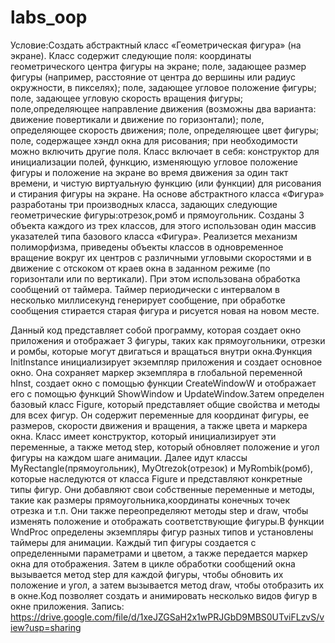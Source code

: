 # labs_oop
Условие:Создать абстрактный класс «Геометрическая фигура» (на экране). Класс содержит следующие поля: координаты геометрического центра фигуры на экране; поле, задающее размер фигуры (например, расстояние от центра до вершины или радиус окружности, в пикселях); поле, задающее угловое положение фигуры; поле, задающее угловую скорость вращения фигуры; поле,определяющее направление движения (возможны два варианта: движение повертикали и движение по горизонтали); поле, определяющее скорость движения; поле, определяющее цвет фигуры; поле, содержащее хэндл окна для рисования; при необходимости можно включить другие поля. Класс включает в себя: конструктор для инициализации полей, функцию, изменяющую угловое положение фигуры и положение на экране во время движения за один такт времени, и чистую виртуальную функцию (или функции) для рисования и стирания фигуры на экране. На основе абстрактного класса «Фигура»
разработаны три производных класса, задающих следующие геометрические фигуры:отрезок,ромб и прямоугольник. Созданы 3 объекта
каждого из трех классов, для этого использован один массив указателей типа базового класса «Фигура». Реализется механизм полиморфизма,
приведены объекты классов в одновременное вращение вокруг их центров с различными угловыми скоростями и в движение с отскоком от краев окна в
заданном режиме (по горизонтали или по вертикали). При этом использована обработка сообщений от таймера. Таймер периодически с интервалом в
несколько миллисекунд генерирует сообщение, при обработке сообщения стирается старая фигура и рисуется новая на новом месте.

Данный код представляет собой программу, которая создает окно приложения и отображает 3 фигуры, таких как прямоугольники, отрезки и ромбы, которые могут двигаться и вращаться внутри окна.Функция InitInstance инициализирует экземпляр приложения и создает основное окно. Она сохраняет маркер экземпляра в глобальной переменной hInst, создает окно с помощью функции CreateWindowW и отображает его с помощью функций ShowWindow и UpdateWindow.Затем определен базовый класс Figure, который представляет общие свойства и методы для всех фигур. Он содержит переменные для координат фигуры, ее размеров, скорости движения и вращения, а также цвета и маркера окна. Класс имеет конструктор, который инициализирует эти переменные, а также метод step, который обновляет положение и угол фигуры на каждом шаге анимации.
Далее идут классы MyRectangle(прямоугольник), MyOtrezok(отрезок) и MyRombik(ромб), которые наследуются от класса Figure и представляют конкретные типы фигур. Они добавляют свои собственные переменные и методы, такие как размеры прямоугольника,координаты конечных точек отрезка и т.п. Они также переопределяют методы step и draw, чтобы изменять положение и отображать соответствующие фигуры.В функции WndProc определены экземпляры фигур разных типов и установлены таймеры для анимации. Каждый тип фигуры создается с определенными параметрами и цветом, а также передается маркер окна для отображения. Затем в цикле обработки сообщений окна вызывается метод step для каждой фигуры, чтобы обновить их положение и угол, а затем вызывается метод draw, чтобы отобразить их в окне.Код позволяет создать и анимировать несколько видов фигур в окне приложения.
Запись: https://drive.google.com/file/d/1xeJZGSaH2x1wPRJGbD9MBS0UTviFLzvS/view?usp=sharing
